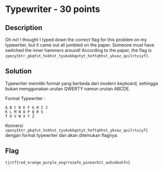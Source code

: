 # Typewriter - 30 points
## Description

Oh no! I thought I typed down the correct flag for this problem on my typewriter, but it came out all jumbled on the paper. Someone must have switched the inner hammers around! According to the paper, the flag is `zpezy{ktr_gkqfut_hxkhst_tyukokkgotyt_hoftqhhst_ykxoz_qxilrtxiyf}`.

## Solution

Typewriter memiliki format yang berbeda dari modern keyboard, sehingga bukan menggunakan urutan QWERTY namun urutan ABCDE. 

Format Typewriter :
```
A B C D E F G H I J
K L M N O P Q R S
T U V W X Y Z
```
Konversi `zpezy{ktr_gkqfut_hxkhst_tyukokkgotyt_hoftqhhst_ykxoz_qxilrtxiyf}` dengan format typewriter dan akan ditemukan flagnya.

## Flag

```
tjctf{red_orange_purple_engrroiefe_pinearbit_auhsdeuhfn}
```
